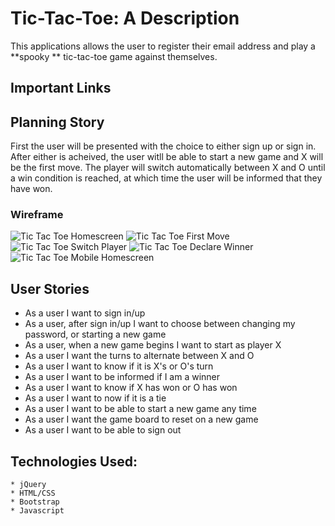# Tic-Tac-Toe: A Description

  This applications allows the user to register their email address and play a **spooky ** tic-tac-toe game against themselves.

## Important Links


## Planning Story

First the user will be presented with the choice to either sign up or sign in.  After either is acheived, the user witll be able to start a new game and X will be the first move.  The player will switch automatically between X and O until a win condition is reached, at which time the user will be informed that they have won.


### Wireframe

![Tic Tac Toe Homescreen](https://github.com/krisbarr/tic-tac-toe-client/blob/main/public/tictactoe-homescreen.jpg?raw=true)
![Tic Tac Toe First Move](https://github.com/krisbarr/tic-tac-toe-client/blob/main/public/tictactoe-first-move.jpg)
![Tic Tac Toe Switch Player](https://github.com/krisbarr/tic-tac-toe-client/blob/main/public/tictactoe-switchplayer.jpeg)
![Tic Tac Toe Declare Winner](https://github.com/krisbarr/tic-tac-toe-client/blob/main/public/tictactoe-declarewinner.jpeg)
![Tic Tac Toe Mobile Homescreen](https://github.com/krisbarr/tic-tac-toe-client/blob/main/public/tictactoe-mobile-homescreen.jpeg)

## User Stories
  * As a user I want to sign in/up
  * As a user, after sign in/up I want to choose between changing my password, or starting a new game
  * As a user, when a new game begins I want to start as player X
  * As a user I want the turns to alternate between X and O
  * As a user I want to know if it is X's or O's turn
  * As a user I want to be informed if I am a winner
  * As a user I want to know if X has won or O has won
  * As a user I want to now if it is a tie
  * As a user I want to be able to start a new game any time
  * As a user I want the game board to reset on a new game
  * As a user I want to be able to sign out

  ## Technologies Used:
    * jQuery
    * HTML/CSS
    * Bootstrap
    * Javascript
